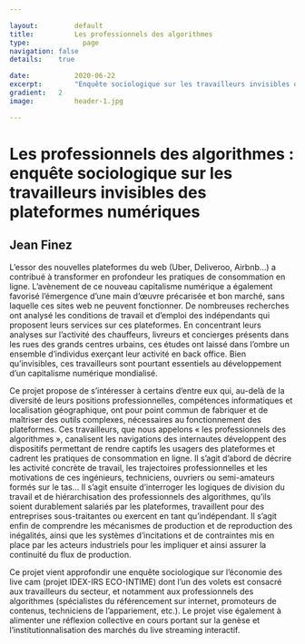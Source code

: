 ```yaml
---

layout:			default
title:  		Les professionnels des algorithmes
type:			  page
navigation: false
details:    true

date:   		2020-06-22
excerpt: 		"Enquête sociologique sur les travailleurs invisibles des plateformes numériques"
gradient: 	2
image: 			header-1.jpg

---
```


# Les professionnels des algorithmes : enquête sociologique sur les travailleurs invisibles des plateformes numériques

## Jean Finez

L’essor des nouvelles plateformes du web (Uber, Deliveroo, Airbnb…) a contribué à transformer en profondeur les pratiques de consommation en ligne. L’avènement de ce nouveau capitalisme numérique a également favorisé l’émergence d’une main d’œuvre précarisée et bon marché, sans laquelle ces sites web ne peuvent fonctionner. De nombreuses recherches ont analysé les conditions de travail et d’emploi des indépendants qui proposent leurs services sur ces plateformes. En concentrant leurs analyses sur l’activité des chauffeurs, livreurs et concierges présents dans les rues des grands centres urbains, ces études ont laissé dans l’ombre un ensemble d’individus exerçant leur activité en back office. Bien qu’invisibles, ces travailleurs sont pourtant essentiels au développement d’un capitalisme numérique mondialisé.

Ce projet propose de s’intéresser à certains d’entre eux qui, au-delà de la diversité de leurs positions professionnelles, compétences informatiques et localisation géographique, ont pour point commun de fabriquer et de maîtriser des outils complexes, nécessaires au fonctionnement des plateformes. Ces travailleurs, que nous appelons « les professionnels des algorithmes », canalisent les navigations des internautes développent des dispositifs permettant de rendre captifs les usagers des plateformes et cadrent les pratiques de consommation en ligne. Il s’agit d’abord de décrire les activité concrète de travail, les trajectoires professionnelles et les motivations de ces ingénieurs, techniciens, ouvriers ou semi-amateurs formés sur le tas… Il s’agit ensuite d’interroger les logiques de division du travail et de hiérarchisation des professionnels des algorithmes, qu’ils soient durablement salariés par les plateformes, travaillent pour des entreprises sous-traitantes ou exercent en tant qu’indépendant. Il s’agit enfin de comprendre les mécanismes de production et de reproduction des inégalités, ainsi que les systèmes d’incitations et de contraintes mis en place par les acteurs industriels pour les impliquer et ainsi assurer la continuité du flux de production.

Ce projet vient approfondir une enquête sociologique sur l’économie des live cam (projet IDEX-IRS ECO-INTIME) dont l’un des volets est consacré aux travailleurs du secteur, et notamment aux professionnels des algorithmes (spécialistes du référencement sur internet, promoteurs de contenus, techniciens de l’appariement, etc.). Le projet vise également à alimenter une réflexion collective en cours portant sur la genèse et l’institutionnalisation des marchés du live streaming interactif.
